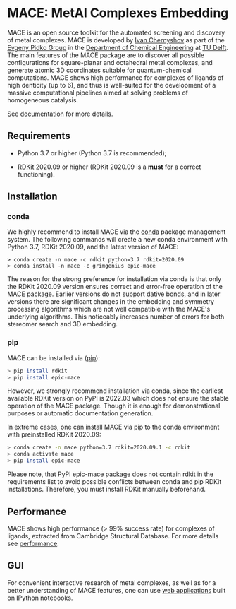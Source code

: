 # MACE: MetAl Complexes Embedding

MACE is an open source toolkit for the automated screening and discovery of metal complexes. MACE is developed by [Ivan Chernyshov](https://github.com/IvanChernyshov) as part of the [Evgeny Pidko Group](https://www.tudelft.nl/en/faculty-of-applied-sciences/about-faculty/departments/chemical-engineering/principal-scientists/evgeny-pidko/evgeny-pidko-group) in the [Department of Chemical Engineering](https://www.tudelft.nl/en/faculty-of-applied-sciences/about-faculty/departments/chemical-engineering/) at [TU Delft](https://www.tudelft.nl/en/). The main features of the MACE package are to discover all possible configurations for square-planar and octahedral metal complexes, and generate atomic 3D coordinates suitable for quantum-chemical computations. MACE shows high performance for complexes of ligands of high denticity (up to 6), and thus is well-suited for the development of a massive computational pipelines aimed at solving problems of homogeneous catalysis.

See [documentation](https://epic-mace.readthedocs.io/en/latest/) for more details.

## Requirements

- Python 3.7 or higher (Python 3.7 is recommended);

- [RDKit](https://www.rdkit.org/) 2020.09 or higher (RDKit 2020.09 is a **must** for a correct functioning).

## Installation

### conda

We highly recommend to install MACE via the [conda](https://anaconda.org/grimgenius/epic-mace) package management system. The following commands will create a new conda environment with Python 3.7, RDKit 2020.09, and the latest version of MACE:

```ssh
> conda create -n mace -c rdkit python=3.7 rdkit=2020.09
> conda install -n mace -c grimgenius epic-mace
```

The reason for the strong preference for installation via conda is that only the RDKit 2020.09 version ensures correct and error-free operation of the MACE package. Earlier versions do not support dative bonds, and in later versions there are significant changes in the embedding and symmetry processing algorithms which are not well compatible with the MACE's underlying algorithms. This noticeably increases number of errors for both stereomer search and 3D embedding.

### pip

MACE can be installed via ([pip](https://pypi.org/project/epic-mace/)):

```bash
> pip install rdkit
> pip install epic-mace
```

However, we strongly recommend installation via conda, since the earliest available RDKit version on PyPI is 2022.03 which does not ensure the stable operation of the MACE package. Though it is enough for demonstrational purposes or automatic documentation generation.

In extreme cases, one can install MACE via pip to the conda environment with preinstalled RDKit 2020.09:

```bash
> conda create -n mace python=3.7 rdkit=2020.09.1 -c rdkit
> conda activate mace
> pip install epic-mace
```

Please note, that PyPI epic-mace package does not contain rdkit in the requirements list to avoid possible conflicts between conda and pip RDKit installations. Therefore, you must install RDKit manually beforehand.

## Performance

MACE shows high performance (> 99% success rate) for complexes of ligands, extracted from Cambridge Structural Database. For more details see [performance](https://github.com/EPiCs-group/epic-mace/blob/master/performance/README.ipynb).

## GUI

For convenient interactive research of metal complexes, as well as for a better understanding of MACE features, one can use [web applications](https://github.com/IvanChernyshov/mace-notebooks) built on IPython notebooks.
